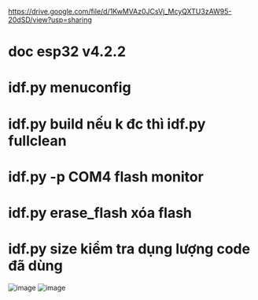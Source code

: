 https://drive.google.com/file/d/1KwMVAz0JCsVj_McyQXTU3zAW95-20dSD/view?usp=sharing
# doc esp32 v4.2.2
# idf.py menuconfig
# idf.py build    nếu k đc thì idf.py fullclean
# idf.py -p COM4 flash monitor
# idf.py erase_flash xóa flash
# idf.py size kiểm tra dụng lượng code đã dùng
![image](https://user-images.githubusercontent.com/56969447/159834613-8254ea29-ace1-4363-bbd8-a4d5c99b07be.png)
![image](https://user-images.githubusercontent.com/56969447/159834638-553ef2c9-4bde-4340-a6fa-d647fdacd588.png)

